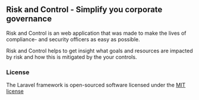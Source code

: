 ## Risk and Control - Simplify you corporate governance 

Risk and Control is an web application that was made to make the lives of compliance- and security officers as easy as possible. 

Risk and Control helps to get insight what goals and resources are impacted by risk and how this is mitigated by the your controls. 

### License

The Laravel framework is open-sourced software licensed under the [MIT license](http://opensource.org/licenses/MIT)
